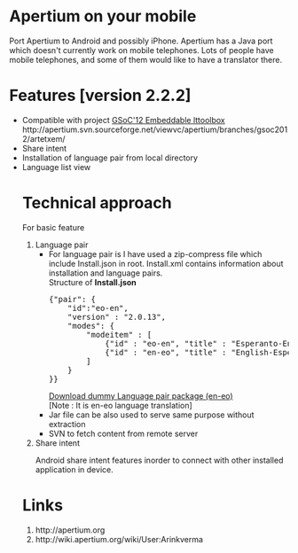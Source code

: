 Apertium on your mobile
=========
Port Apertium to Android and possibly iPhone. Apertium has a Java port which doesn't currently work on mobile telephones. Lots of people have mobile telephones, and some of them would like to have a translator there.


Features [version 2.2.2]
=========
<ul>
	<li>Compatible with project <a href="http://apertium.svn.sourceforge.net/viewvc/apertium/branches/gsoc2012/artetxem/">GSoC'12 Embeddable lttoolbox</a> http://apertium.svn.sourceforge.net/viewvc/apertium/branches/gsoc2012/artetxem/</li>
<li>Share intent</li>
<li>Installation of language pair from local directory</li>
<li>Language list view</li>


Technical approach
========

For basic feature

<ol>
<li>Language pair
<ul>
<li>For language pair is I have used a zip-compress file which include Install.json in root. Install.xml contains information about installation and language pairs.
<br/>
Structure of <b>Install.json</b>
<pre>
{"pair": {
	"id":"eo-en",
	"version" : "2.0.13",
	"modes": {
		"modeitem" : [
			{"id" : "eo-en", "title" : "Esperanto-English"},
			{"id" : "en-eo", "title" : "English-Esperanto"}
		]
	}			
}}
</pre>
<a href="https://github.com/downloads/arinkverma/Apertiurm-Androind-app-devlopment/eo-en.zip" >Download dummy Language pair package (en-eo)</a> <br/>
[Note : It is en-eo language translation]

</li>
<li>Jar file can be also used to serve same purpose without extraction
</li><li>SVN to fetch content from remote server</li>
</ul>
</li>
<li>Share intent

Android share intent features inorder to connect with other installed application in device.
</li>
</ol>

Links
=====
<ol>
<li>http://apertium.org</li>
<li>http://wiki.apertium.org/wiki/User:Arinkverma</li>
</ol>
